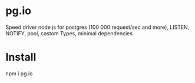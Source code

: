 # pg.io
Speed driver node js for postgres (100 000 request/sec and more), LISTEN, NOTIFY, pool, castom Types, minimal dependencies

# Install

npm i pg.io
